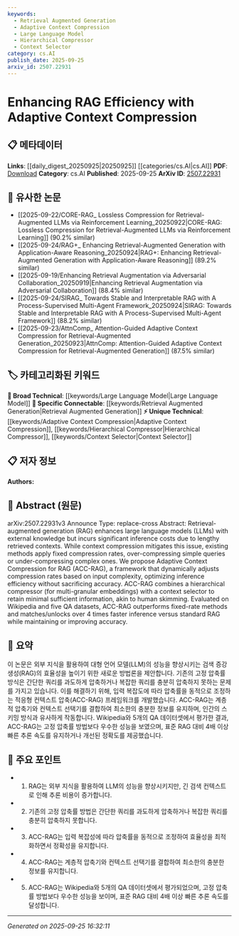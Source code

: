 ```yaml
---
keywords:
  - Retrieval Augmented Generation
  - Adaptive Context Compression
  - Large Language Model
  - Hierarchical Compressor
  - Context Selector
category: cs.AI
publish_date: 2025-09-25
arxiv_id: 2507.22931
---
```


<!-- KEYWORD_LINKING_METADATA:
{
  "processed_timestamp": "2025-09-25T16:32:11.040710",
  "vocabulary_version": "1.0",
  "selected_keywords": [
    "Retrieval Augmented Generation",
    "Adaptive Context Compression",
    "Large Language Model",
    "Hierarchical Compressor",
    "Context Selector"
  ],
  "rejected_keywords": [],
  "similarity_scores": {
    "Retrieval Augmented Generation": 0.9,
    "Adaptive Context Compression": 0.85,
    "Large Language Model": 0.8,
    "Hierarchical Compressor": 0.78,
    "Context Selector": 0.72
  },
  "extraction_method": "AI_prompt_based",
  "budget_applied": true,
  "candidates_json": {
    "candidates": [
      {
        "surface": "RAG",
        "canonical": "Retrieval Augmented Generation",
        "aliases": [
          "RAG"
        ],
        "category": "specific_connectable",
        "rationale": "RAG is a trending concept that connects retrieval and generation in LLMs, crucial for understanding the paper's context.",
        "novelty_score": 0.45,
        "connectivity_score": 0.88,
        "specificity_score": 0.85,
        "link_intent_score": 0.9
      },
      {
        "surface": "Adaptive Context Compression",
        "canonical": "Adaptive Context Compression",
        "aliases": [
          "ACC"
        ],
        "category": "unique_technical",
        "rationale": "This is a novel method introduced in the paper, essential for linking to specific advancements in RAG efficiency.",
        "novelty_score": 0.92,
        "connectivity_score": 0.65,
        "specificity_score": 0.9,
        "link_intent_score": 0.85
      },
      {
        "surface": "Large Language Models",
        "canonical": "Large Language Model",
        "aliases": [
          "LLM"
        ],
        "category": "broad_technical",
        "rationale": "LLMs are central to the paper's focus on enhancing model efficiency with external knowledge.",
        "novelty_score": 0.3,
        "connectivity_score": 0.9,
        "specificity_score": 0.7,
        "link_intent_score": 0.8
      },
      {
        "surface": "Hierarchical Compressor",
        "canonical": "Hierarchical Compressor",
        "aliases": [],
        "category": "unique_technical",
        "rationale": "This component is key to the proposed method, enabling multi-granular embeddings and efficient context management.",
        "novelty_score": 0.75,
        "connectivity_score": 0.6,
        "specificity_score": 0.8,
        "link_intent_score": 0.78
      },
      {
        "surface": "Context Selector",
        "canonical": "Context Selector",
        "aliases": [],
        "category": "unique_technical",
        "rationale": "The context selector is crucial for retaining essential information, enhancing the understanding of the paper's methodology.",
        "novelty_score": 0.7,
        "connectivity_score": 0.55,
        "specificity_score": 0.75,
        "link_intent_score": 0.72
      }
    ],
    "ban_list_suggestions": [
      "method",
      "efficiency",
      "accuracy"
    ]
  },
  "decisions": [
    {
      "candidate_surface": "RAG",
      "resolved_canonical": "Retrieval Augmented Generation",
      "decision": "linked",
      "scores": {
        "novelty": 0.45,
        "connectivity": 0.88,
        "specificity": 0.85,
        "link_intent": 0.9
      }
    },
    {
      "candidate_surface": "Adaptive Context Compression",
      "resolved_canonical": "Adaptive Context Compression",
      "decision": "linked",
      "scores": {
        "novelty": 0.92,
        "connectivity": 0.65,
        "specificity": 0.9,
        "link_intent": 0.85
      }
    },
    {
      "candidate_surface": "Large Language Models",
      "resolved_canonical": "Large Language Model",
      "decision": "linked",
      "scores": {
        "novelty": 0.3,
        "connectivity": 0.9,
        "specificity": 0.7,
        "link_intent": 0.8
      }
    },
    {
      "candidate_surface": "Hierarchical Compressor",
      "resolved_canonical": "Hierarchical Compressor",
      "decision": "linked",
      "scores": {
        "novelty": 0.75,
        "connectivity": 0.6,
        "specificity": 0.8,
        "link_intent": 0.78
      }
    },
    {
      "candidate_surface": "Context Selector",
      "resolved_canonical": "Context Selector",
      "decision": "linked",
      "scores": {
        "novelty": 0.7,
        "connectivity": 0.55,
        "specificity": 0.75,
        "link_intent": 0.72
      }
    }
  ]
}
-->

# Enhancing RAG Efficiency with Adaptive Context Compression

## 📋 메타데이터

**Links**: [[daily_digest_20250925|20250925]] [[categories/cs.AI|cs.AI]]
**PDF**: [Download](https://arxiv.org/pdf/2507.22931.pdf)
**Category**: cs.AI
**Published**: 2025-09-25
**ArXiv ID**: [2507.22931](https://arxiv.org/abs/2507.22931)

## 🔗 유사한 논문
- [[2025-09-22/CORE-RAG_ Lossless Compression for Retrieval-Augmented LLMs via Reinforcement Learning_20250922|CORE-RAG: Lossless Compression for Retrieval-Augmented LLMs via Reinforcement Learning]] (90.2% similar)
- [[2025-09-24/RAG+_ Enhancing Retrieval-Augmented Generation with Application-Aware Reasoning_20250924|RAG+: Enhancing Retrieval-Augmented Generation with Application-Aware Reasoning]] (89.2% similar)
- [[2025-09-19/Enhancing Retrieval Augmentation via Adversarial Collaboration_20250919|Enhancing Retrieval Augmentation via Adversarial Collaboration]] (88.4% similar)
- [[2025-09-24/SIRAG_ Towards Stable and Interpretable RAG with A Process-Supervised Multi-Agent Framework_20250924|SIRAG: Towards Stable and Interpretable RAG with A Process-Supervised Multi-Agent Framework]] (88.2% similar)
- [[2025-09-23/AttnComp_ Attention-Guided Adaptive Context Compression for Retrieval-Augmented Generation_20250923|AttnComp: Attention-Guided Adaptive Context Compression for Retrieval-Augmented Generation]] (87.5% similar)

## 🏷️ 카테고리화된 키워드
**🧠 Broad Technical**: [[keywords/Large Language Model|Large Language Model]]
**🔗 Specific Connectable**: [[keywords/Retrieval Augmented Generation|Retrieval Augmented Generation]]
**⚡ Unique Technical**: [[keywords/Adaptive Context Compression|Adaptive Context Compression]], [[keywords/Hierarchical Compressor|Hierarchical Compressor]], [[keywords/Context Selector|Context Selector]]

## 📋 저자 정보

**Authors:** 

## 📄 Abstract (원문)

arXiv:2507.22931v3 Announce Type: replace-cross 
Abstract: Retrieval-augmented generation (RAG) enhances large language models (LLMs) with external knowledge but incurs significant inference costs due to lengthy retrieved contexts. While context compression mitigates this issue, existing methods apply fixed compression rates, over-compressing simple queries or under-compressing complex ones. We propose Adaptive Context Compression for RAG (ACC-RAG), a framework that dynamically adjusts compression rates based on input complexity, optimizing inference efficiency without sacrificing accuracy. ACC-RAG combines a hierarchical compressor (for multi-granular embeddings) with a context selector to retain minimal sufficient information, akin to human skimming. Evaluated on Wikipedia and five QA datasets, ACC-RAG outperforms fixed-rate methods and matches/unlocks over 4 times faster inference versus standard RAG while maintaining or improving accuracy.

## 📝 요약

이 논문은 외부 지식을 활용하여 대형 언어 모델(LLM)의 성능을 향상시키는 검색 증강 생성(RAG)의 효율성을 높이기 위한 새로운 방법론을 제안합니다. 기존의 고정 압축률 방식은 간단한 쿼리를 과도하게 압축하거나 복잡한 쿼리를 충분히 압축하지 못하는 문제를 가지고 있습니다. 이를 해결하기 위해, 입력 복잡도에 따라 압축률을 동적으로 조정하는 적응형 컨텍스트 압축(ACC-RAG) 프레임워크를 개발했습니다. ACC-RAG는 계층적 압축기와 컨텍스트 선택기를 결합하여 최소한의 충분한 정보를 유지하며, 인간의 스키밍 방식과 유사하게 작동합니다. Wikipedia와 5개의 QA 데이터셋에서 평가한 결과, ACC-RAG는 고정 압축률 방법보다 우수한 성능을 보였으며, 표준 RAG 대비 4배 이상 빠른 추론 속도를 유지하거나 개선된 정확도를 제공했습니다.

## 🎯 주요 포인트

- 1. RAG는 외부 지식을 활용하여 LLM의 성능을 향상시키지만, 긴 검색 컨텍스트로 인해 추론 비용이 증가합니다.
- 2. 기존의 고정 압축률 방법은 간단한 쿼리를 과도하게 압축하거나 복잡한 쿼리를 충분히 압축하지 못합니다.
- 3. ACC-RAG는 입력 복잡성에 따라 압축률을 동적으로 조정하여 효율성을 최적화하면서 정확성을 유지합니다.
- 4. ACC-RAG는 계층적 압축기와 컨텍스트 선택기를 결합하여 최소한의 충분한 정보를 유지합니다.
- 5. ACC-RAG는 Wikipedia와 5개의 QA 데이터셋에서 평가되었으며, 고정 압축률 방법보다 우수한 성능을 보이며, 표준 RAG 대비 4배 이상 빠른 추론 속도를 달성합니다.


---

*Generated on 2025-09-25 16:32:11*